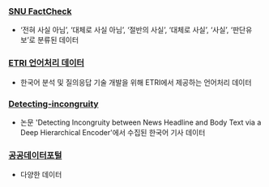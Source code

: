 ### [SNU FactCheck](http://factcheck.snu.ac.kr/)
- ‘전혀 사실 아님’, ‘대체로 사실 아님’, ‘절반의 사실’, ‘대체로 사실’, ‘사실’, ‘판단유보’로 분류된 데이터

### [ETRI 언어처리 데이터](http://aiopen.etri.re.kr/service_dataset.php)
- 한국어 분석 및 질의응답 기술 개발을 위해 ETRI에서 제공하는 언어처리 데이터

### [Detecting-incongruity](https://github.com/david-yoon/detecting-incongruity/)
- 논문 'Detecting Incongruity between News Headline and Body Text via a Deep Hierarchical Encoder'에서 수집된 한국어 기사 데이터

### [공공데이터포털](https://www.data.go.kr/index.do)
- 다양한 데이터

